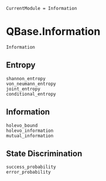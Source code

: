 ```@meta
CurrentModule = Information
```
# QBase.Information

```@docs
Information
```

## Entropy
```@docs
shannon_entropy
von_neumann_entropy
joint_entropy
conditional_entropy
```

## Information
```@docs
holevo_bound
holevo_information
mutual_information
```

## State Discrimination
```@docs
success_probability
error_probability
```
